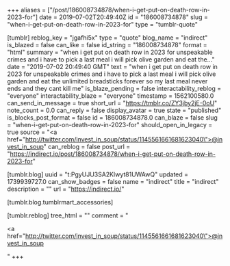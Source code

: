 +++
aliases = ["/post/186008734878/when-i-get-put-on-death-row-in-2023-for"]
date = 2019-07-02T20:49:40Z
id = "186008734878"
slug = "when-i-get-put-on-death-row-in-2023-for"
type = "tumblr-quote"

[tumblr]
reblog_key = "jgafhi5x"
type = "quote"
blog_name = "indirect"
is_blazed = false
can_like = false
id_string = "186008734878"
format = "html"
summary = "when i get put on death row in 2023 for unspeakable crimes and i have to pick a last meal i will pick olive garden and eat the..."
date = "2019-07-02 20:49:40 GMT"
text = "when i get put on death row in 2023 for unspeakable crimes and i have to pick a last meal i will pick olive garden and eat the unlimited breadsticks forever so my last meal never ends and they cant kill me"
is_blaze_pending = false
interactability_reblog = "everyone"
interactability_blaze = "everyone"
timestamp = 1562100580.0
can_send_in_message = true
short_url = "https://tmblr.co/ZY3jby2jE-0oU"
note_count = 0.0
can_reply = false
display_avatar = true
state = "published"
is_blocks_post_format = false
id = 186008734878.0
can_blaze = false
slug = "when-i-get-put-on-death-row-in-2023-for"
should_open_in_legacy = true
source = "<a href=\"http://twitter.com/invest_in_soup/status/1145561661681623040\">@invest_in_soup</a>"
can_reblog = false
post_url = "https://indirect.io/post/186008734878/when-i-get-put-on-death-row-in-2023-for"

[tumblr.blog]
uuid = "t:PgyUJU3SA2Klwyt81UWAwQ"
updated = 1739939727.0
can_show_badges = false
name = "indirect"
title = "indirect"
description = ""
url = "https://indirect.io/"

[tumblr.blog.tumblrmart_accessories]

[tumblr.reblog]
tree_html = ""
comment = "<p><a href=\"http://twitter.com/invest_in_soup/status/1145561661681623040\">@invest_in_soup</a></p>"
+++
